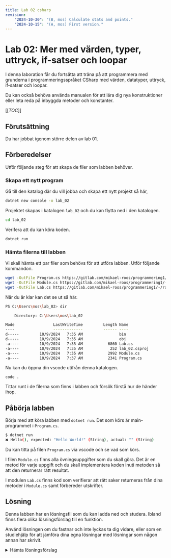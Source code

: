 ```yaml
---
title: Lab 02 csharp
revision:
    "2024-10-30": "(B, mos) Calculate stats and points."
    "2024-10-15": "(A, mos) First version."
---
```

Lab 02: Mer med värden, typer, uttryck, if-satser och loopar 
===========================

I denna laboration får du fortsätta att träna på att programmera med grunderna i programmeringsspråket CSharp med värden, datatyper, uttryck, if-satser och loopar.

Du kan också behöva använda manualen för att lära dig nya konstruktioner eller leta reda på inbyggda metoder och konstanter.

[[_TOC_]]



Förutsättning
---------------------------

Du har jobbat igenom större delen av lab 01.



Förberedelser
---------------------------

Utför följande steg för att skapa de filer som labben behöver.



### Skapa ett nytt program

Gå till den katalog där du vill jobba och skapa ett nytt projekt så här,

```bash
dotnet new console -o lab_02
```

Projektet skapas i katalogen `lab_02` och du kan flytta ned i den katalogen.

```bash
cd lab_02
```

Verifera att du kan köra koden.

```bash
dotnet run
```



### Hämta filerna till labben

Vi skall hämta ett par filer som behövs för att utföra labben. Utför följande kommandon.

```bash
wget -OutFile Program.cs https://gitlab.com/mikael-roos/programmering1/-/raw/main/lab/lab_02/Program.cs
wget -OutFile Module.cs https://gitlab.com/mikael-roos/programmering1/-/raw/main/lab/lab_02/Module.cs
wget -OutFile Lab.cs https://gitlab.com/mikael-roos/programmering1/-/raw/main/lab/lab_02/Lab.cs
```

När du är klar kan det se ut så här.

```bash
PS C:\Users\mos\lab_02> dir

    Directory: C:\Users\mos\lab_02

Mode                 LastWriteTime         Length Name
----                 -------------         ------ ----
d-----         10/9/2024   7:35 AM                bin
d-----         10/9/2024   7:35 AM                obj
-a----         10/9/2024   7:35 AM           6860 Lab.cs
-a----         10/9/2024   7:35 AM            252 lab_02.csproj
-a----         10/9/2024   7:35 AM           2992 Module.cs
-a----         10/9/2024   7:37 AM           2341 Program.cs
```

Nu kan du öppna din vscode utifrån denna katalogen.

```
code .
```

Tittar runt i de filerna som finns i labben och försök förstå hur de händer ihop.



Påbörja labben
---------------------------

Börja med att köra labben med `dotnet run`. Det som körs är main-programmet i `Program.cs`.

```bash
$ dotnet run
❌ Hello(), expected: "Hello World!" (String), actual: "" (String)
```

Du kan titta på filen `Program.cs` via vscode och se vad som körs.

I filen `Module.cs` finns alla övningsuppgifter som du skall göra. Det är en metod för varje uppgift och du skall implementera koden inuti metoden så att den returnerar rätt resultat.

I modulen `Lab.cs` finns kod som verifierar att rätt saker returneras från dina metoder i `Module.cs` samt förbereder utskrifter.


<!--
Första övningsuppgiften
---------------------------

I den första övningsuppgiften skall du implementera följande funktion.

```csharp
/**
 * Return the string "Hello World!".
 */
public static string Hello()
{
    // TODO: Write your code here.
    return "";
}
```

När du är klar med din implementation så kör du programmet igen och ser om du får grönt ljus som innebär att du gjort rätt.

```bash
$ dotnet run
✅ Hello(), expected: "Hello World!" (String), actual: "Hello World!" (String)
```

Klicka på "Lösningsförslag" nedan för att se hur det kan se ut när du implementerat den första metoden.

<details>
<summary>Lösningsförslag</summary>

```csharp
/**
 * Return the string "Hello World!".
 */
public static string Hello()
{
    // TODO: Write your code here.
    return "Hello World!";
}
```

</details>
-->



Lösning
---------------------------

Denna labben har en lösningsfil som du kan ladda ned och studera. Ibland finns flera olika lösningsförslag till en funktion.

Använd lösningen om du fastnar och inte lyckas ta dig vidare, eller som en studiehjälp för att jämföra dina egna lösningar med lösningar som någon annan har skrivit.

<details>
<summary>Hämta lösningsförslag</summary>

```bash
# Stå i katalogen där du har labben
wget -OutFile Solution.cs https://gitlab.com/mikael-roos/programmering1/-/raw/main/lab/lab_02/Solution.cs
```

</details>
